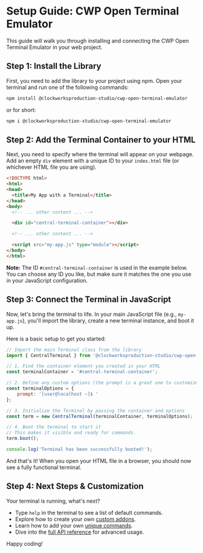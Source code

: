 # Setup Guide: CWP Open Terminal Emulator

This guide will walk you through installing and connecting the CWP Open Terminal Emulator in your web project.

## Step 1: Install the Library

First, you need to add the library to your project using npm. Open your terminal and run one of the following commands:

```bash
npm install @clockworksproduction-studio/cwp-open-terminal-emulator
```
or for short:
```bash
npm i @clockworksproduction-studio/cwp-open-terminal-emulator
```

## Step 2: Add the Terminal Container to your HTML

Next, you need to specify where the terminal will appear on your webpage. Add an empty `div` element with a unique ID to your `index.html` file (or whichever HTML file you are using).

```html
<!DOCTYPE html>
<html>
<head>
  <title>My App with a Terminal</title>
</head>
<body>
  <!-- ... other content ... -->

  <div id="central-terminal-container"></div>

  <!-- ... other content ... -->

  <script src="my-app.js" type="module"></script>
</body>
</html>
```

**Note:** The ID `#central-terminal-container` is used in the example below. You can choose any ID you like, but make sure it matches the one you use in your JavaScript configuration.

## Step 3: Connect the Terminal in JavaScript

Now, let's bring the terminal to life. In your main JavaScript file (e.g., `my-app.js`), you'll import the library, create a new terminal instance, and boot it up.

Here is a basic setup to get you started:

```javascript
// Import the main Terminal class from the library
import { CentralTerminal } from '@clockworksproduction-studio/cwp-open-terminal-emulator';

// 1. Find the container element you created in your HTML
const terminalContainer = '#central-terminal-container';

// 2. Define any custom options (the prompt is a great one to customize!)
const terminalOptions = {
    prompt: '[user@localhost ~]$ '
};

// 3. Initialize the Terminal by passing the container and options
const term = new CentralTerminal(terminalContainer, terminalOptions);

// 4. Boot the terminal to start it
// This makes it visible and ready for commands.
term.boot();

console.log('Terminal has been successfully booted!');
```

And that's it! When you open your HTML file in a browser, you should now see a fully functional terminal.

## Step 4: Next Steps & Customization

Your terminal is running, what's next?

*   Type `help` in the terminal to see a list of default commands.
*   Explore how to create your own [custom addons](./docs/addons.md).
*   Learn how to add your own [unique commands](./docs/commands.md).
*   Dive into the [full API reference](./docs/api-reference.md) for advanced usage.

Happy coding!
